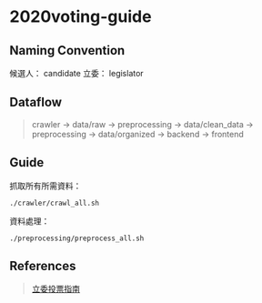 # 2020voting-guide

## Naming Convention

候選人： candidate
立委： legislator

## Dataflow

> crawler -> data/raw
> -> preprocessing -> data/clean_data
> -> preprocessing -> data/organized
> -> backend
> -> frontend

## Guide

抓取所有所需資料：

```shell
./crawler/crawl_all.sh
```

資料處理：

```shell
./preprocessing/preprocess_all.sh
```

## References

> [立委投票指南](https://github.com/g0v/twly-voter-guide)
